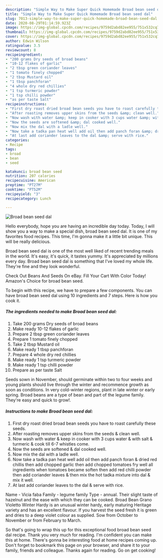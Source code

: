 ```yaml
---
description: "Simple Way to Make Super Quick Homemade Broad bean seed dal"
title: "Simple Way to Make Super Quick Homemade Broad bean seed dal"
slug: 7013-simple-way-to-make-super-quick-homemade-broad-bean-seed-dal
date: 2020-08-29T01:14:59.923Z
image: https://img-global.cpcdn.com/recipes/9759d2abd82ee955/751x532cq70/broad-bean-seed-dal-recipe-main-photo.jpg
thumbnail: https://img-global.cpcdn.com/recipes/9759d2abd82ee955/751x532cq70/broad-bean-seed-dal-recipe-main-photo.jpg
cover: https://img-global.cpcdn.com/recipes/9759d2abd82ee955/751x532cq70/broad-bean-seed-dal-recipe-main-photo.jpg
author: Edwin Wilson
ratingvalue: 3.5
reviewcount: 8
recipeingredient:
- "200 grams Dry seeds of broad beans"
- "10-12 flakes of garlic"
- "2 tbsp green coriander leaves"
- "1 tomato finely chopped"
- "2 tbsp Mustard oil"
- "1 tbsp panchforan"
- "4 whole dry red chillies"
- "1 tsp turmeric powder"
- "1 tsp chilli powder"
- "as per taste Salt"
recipeinstructions:
- "First dry roast dried broad bean seeds you have to roast carefully these seeds."
- "After roasting removes upper skins from the seeds &amp; clean well."
- "Now wash with water &amp; keep in cooker with 3 cups water &amp; with salt &amp; turmeric &amp; cook till 6-7 whistles come."
- "Now the seeds are softened &amp; dal cooked well."
- "Now mix the dal with a ladle well."
- "Now take a tadka pan heat well add oil then add panch foran &amp; dried red chillis then add chopped garlic then add chopped tomatoes fry well all ingredients when tomatoes became soften then add red chilli powder then add coriander leaves &amp; then mix the hot tadka mixture into dal &amp; mix it well."
- "At last add coriander leaves to the dal &amp; serve with rice."
categories:
- Recipe
tags:
- broad
- bean
- seed

katakunci: broad bean seed 
nutrition: 207 calories
recipecuisine: American
preptime: "PT27M"
cooktime: "PT52M"
recipeyield: "3"
recipecategory: Lunch

---
```



![Broad bean seed dal](https://img-global.cpcdn.com/recipes/9759d2abd82ee955/751x532cq70/broad-bean-seed-dal-recipe-main-photo.jpg)

Hello everybody, hope you are having an incredible day today. Today, I will show you a way to make a special dish, broad bean seed dal. It is one of my favorites food recipes. This time, I'm gonna make it a little bit unique. This will be really delicious.

Broad bean seed dal is one of the most well liked of recent trending meals in the world. It's easy, it's quick, it tastes yummy. It's appreciated by millions every day. Broad bean seed dal is something that I've loved my whole life. They're fine and they look wonderful.

Check Out Beans And Seeds On eBay. Fill Your Cart With Color Today! Amazon&#39;s Choice for broad bean seed.


To begin with this recipe, we have to prepare a few components. You can have broad bean seed dal using 10 ingredients and 7 steps. Here is how you cook it.

<!--inarticleads1-->

##### The ingredients needed to make Broad bean seed dal:

1. Take 200 grams Dry seeds of broad beans
1. Make ready 10-12 flakes of garlic
1. Prepare 2 tbsp green coriander leaves
1. Prepare 1 tomato finely chopped
1. Take 2 tbsp Mustard oil
1. Make ready 1 tbsp panchforan
1. Prepare 4 whole dry red chillies
1. Make ready 1 tsp turmeric powder
1. Make ready 1 tsp chilli powder
1. Prepare as per taste Salt


Seeds sown in November, should germinate within two to four weeks and young plants should live through the winter and recommence growth as soon as conditions. In very cold-winter regions, plant in late winter or early spring. Broad beans are a type of bean and part of the legume family. They&#39;re easy and quick to grow!. 

<!--inarticleads2-->

##### Instructions to make Broad bean seed dal:

1. First dry roast dried broad bean seeds you have to roast carefully these seeds.
1. After roasting removes upper skins from the seeds &amp; clean well.
1. Now wash with water &amp; keep in cooker with 3 cups water &amp; with salt &amp; turmeric &amp; cook till 6-7 whistles come.
1. Now the seeds are softened &amp; dal cooked well.
1. Now mix the dal with a ladle well.
1. Now take a tadka pan heat well add oil then add panch foran &amp; dried red chillis then add chopped garlic then add chopped tomatoes fry well all ingredients when tomatoes became soften then add red chilli powder then add coriander leaves &amp; then mix the hot tadka mixture into dal &amp; mix it well.
1. At last add coriander leaves to the dal &amp; serve with rice.


Name - Vicia faba Family - legume family Type - annual. Their slight taste of hazelnut and the ease with which they can be cooked. Broad Bean Grano Violetto Winter Hardy is an unusual winter hardy, early maturing Heritage variety and has an excellent flavour. If you harvest the seed fresh it is green and dries to a deep violet colour as supplied. Sow from October to November or from February to March. 

So that's going to wrap this up for this exceptional food broad bean seed dal recipe. Thank you very much for reading. I'm confident you can make this at home. There's gonna be interesting food at home recipes coming up. Don't forget to bookmark this page on your browser, and share it to your family, friends and colleague. Thanks again for reading. Go on get cooking!
